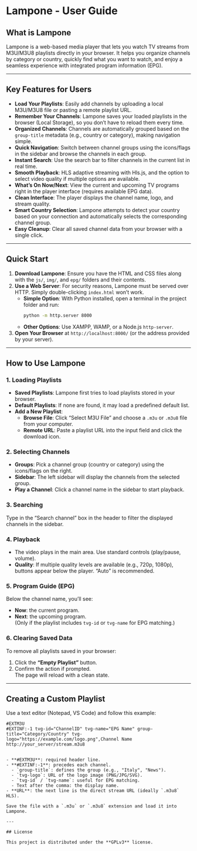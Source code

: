 # Lampone - User Guide

## What is Lampone

Lampone is a web-based media player that lets you watch TV streams from M3U/M3U8 playlists directly in your browser. It helps you organize channels by category or country, quickly find what you want to watch, and enjoy a seamless experience with integrated program information (EPG).

---

## Key Features for Users

- **Load Your Playlists**: Easily add channels by uploading a local M3U/M3U8 file or pasting a remote playlist URL.
- **Remember Your Channels**: Lampone saves your loaded playlists in the browser (Local Storage), so you don’t have to reload them every time.
- **Organized Channels**: Channels are automatically grouped based on the `group-title` metadata (e.g., country or category), making navigation simple.
- **Quick Navigation**: Switch between channel groups using the icons/flags in the sidebar and browse the channels in each group.
- **Instant Search**: Use the search bar to filter channels in the current list in real time.
- **Smooth Playback**: HLS adaptive streaming with Hls.js, and the option to select video quality if multiple options are available.
- **What’s On Now/Next**: View the current and upcoming TV programs right in the player interface (requires available EPG data).
- **Clean Interface**: The player displays the channel name, logo, and stream quality.
- **Smart Country Selection**: Lampone attempts to detect your country based on your connection and automatically selects the corresponding channel group.
- **Easy Cleanup**: Clear all saved channel data from your browser with a single click.

---

## Quick Start

1. **Download Lampone**: Ensure you have the HTML and CSS files along with the `js/`, `img/`, and `epg/` folders and their contents.
2. **Use a Web Server**: For security reasons, Lampone must be served over HTTP. Simply double-clicking `index.html` won’t work.
   * **Simple Option**: With Python installed, open a terminal in the project folder and run:
     ```bash
     python -m http.server 8000
     ```
   * **Other Options**: Use XAMPP, WAMP, or a Node.js `http-server`.
3. **Open Your Browser** at `http://localhost:8000/` (or the address provided by your server).

---

## How to Use Lampone

### 1. Loading Playlists

- **Saved Playlists**: Lampone first tries to load playlists stored in your browser.
- **Default Playlists**: If none are found, it may load a predefined default list.
- **Add a New Playlist**:
  - **Browse File**: Click “Select M3U File” and choose a `.m3u` or `.m3u8` file from your computer.
  - **Remote URL**: Paste a playlist URL into the input field and click the download icon.

### 2. Selecting Channels

- **Groups**: Pick a channel group (country or category) using the icons/flags on the right.
- **Sidebar**: The left sidebar will display the channels from the selected group.
- **Play a Channel**: Click a channel name in the sidebar to start playback.

### 3. Searching

Type in the “Search channel” box in the header to filter the displayed channels in the sidebar.

### 4. Playback

- The video plays in the main area. Use standard controls (play/pause, volume).
- **Quality**: If multiple quality levels are available (e.g., 720p, 1080p), buttons appear below the player. “Auto” is recommended.

### 5. Program Guide (EPG)

Below the channel name, you’ll see:
- **Now**: the current program.
- **Next**: the upcoming program.  
(Only if the playlist includes `tvg-id` or `tvg-name` for EPG matching.)

### 6. Clearing Saved Data

To remove all playlists saved in your browser:
1. Click the **“Empty Playlist”** button.
2. Confirm the action if prompted.  
The page will reload with a clean state.

---

## Creating a Custom Playlist

Use a text editor (Notepad, VS Code) and follow this example:

```m3u
#EXTM3U
#EXTINF:-1 tvg-id="ChannelID" tvg-name="EPG Name" group-title="Category/Country" tvg-logo="https://example.com/logo.png",Channel Name
http://your_server/stream.m3u8


- **#EXTM3U**: required header line.
- **#EXTINF:-1**: precedes each channel.
  - `group-title`: defines the group (e.g., "Italy", "News").
  - `tvg-logo`: URL of the logo image (PNG/JPG/SVG).
  - `tvg-id` / `tvg-name`: useful for EPG matching.
  - Text after the comma: the display name.
- **URL**: the next line is the direct stream URL (ideally `.m3u8` HLS).

Save the file with a `.m3u` or `.m3u8` extension and load it into Lampone.

---

## License

This project is distributed under the **GPLv3** license.


